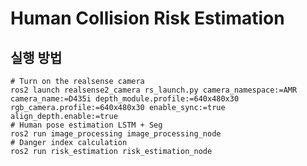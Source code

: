 # Human Collision Risk Estimation
## 실행 방법

<pre><code># Turn on the realsense camera
ros2 launch realsense2_camera rs_launch.py camera_namespace:=AMR camera_name:=D435i depth_module.profile:=640x480x30 rgb_camera.profile:=640x480x30 enable_sync:=true align_depth.enable:=true
# Human pose estimation LSTM + Seg
ros2 run image_processing image_processing_node
# Danger index calculation
ros2 run risk_estimation risk_estimation_node
</code></pre>
